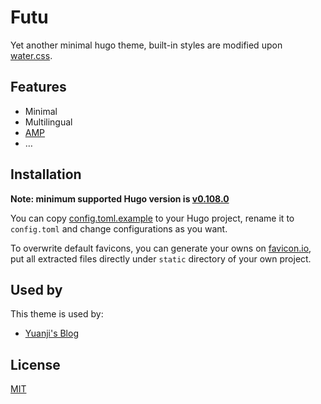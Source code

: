 # Futu

Yet another minimal hugo theme, built-in styles are modified upon [water.css](https://github.com/kognise/water.css).

## Features

- Minimal
- Multilingual
- [AMP](https://amp.dev/)
- …

## Installation

**Note: minimum supported Hugo version is [v0.108.0](https://github.com/gohugoio/hugo/releases/tag/v0.108.0)**

You can copy [config.toml.example](config.toml.example) to your Hugo project, rename it to `config.toml` and change configurations as you want.

To overwrite default favicons, you can generate your owns on [favicon.io](https://favicon.io/), put all extracted files directly under `static` directory of your own project.

## Used by

This theme is used by:

- [Yuanji's Blog](https://blog.yuanji.dev/)

## License

[MIT](https://choosealicense.com/licenses/mit/)
